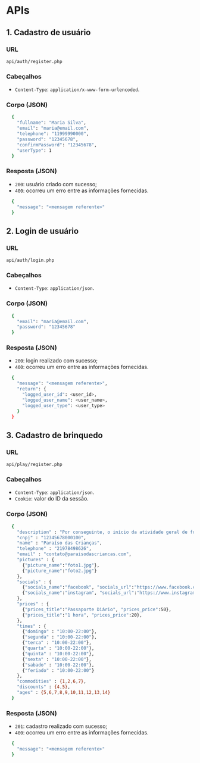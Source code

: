 # APIs

## 1. Cadastro de usuário

### URL

`api/auth/register.php`

### Cabeçalhos

- `Content-Type`: `application/x-www-form-urlencoded`.

### Corpo (JSON)

```bash
  {
    "fullname": "Maria Silva",
    "email": "maria@email.com",
    "telephone": "11999990000",
    "password": "12345678",
    "confirmPassword": "12345678",
    "userType": 1
  }
```

### Resposta (JSON)

- `200`: usuário criado com sucesso;
- `400`: ocorreu um erro entre as informações fornecidas.

```bash
  {
    "message": "<mensagem referente>"
  }
```

## 2. Login de usuário

### URL

`api/auth/login.php`

### Cabeçalhos

- `Content-Type`: `application/json`.

### Corpo (JSON)

```bash
  {
    "email": "maria@email.com",
    "password": "12345678"
  }
```

### Resposta (JSON)

- `200`: login realizado com sucesso;
- `400`: ocorreu um erro entre as informações fornecidas.

```bash
  {
    "message": "<mensagem referente>",
    "return": {
      "logged_user_id": <user_id>,
      "logged_user_name": <user_name>,
      "logged_user_type": <user_type>
    }
  }
```

## 3. Cadastro de brinquedo

### URL

`api/play/register.php`

### Cabeçalhos

- `Content-Type`: `application/json`.
- `Cookie`: valor do ID da sessão.

### Corpo (JSON)

```bash
  {
    "description" : "Por conseguinte, o início da atividade geral de formação de atitudes causa impacto indireto na reavaliação dos métodos utilizados na avaliação de resultados. Evidentemente, o comprometimento entre as equipes talvez venha a ressaltar a relatividade da gestão inovadora da qual fazemos parte",
    "cnpj" : "12345678000100",
    "name" : "Paraíso das Crianças",
    "telephone" : "21978498626",
    "email" : "contato@paraisodascriancas.com",
    "pictures" : {
      {"picture_name":"foto1.jpg"},
      {"picture_name":"foto2.jpg"}
    },
    "socials" : {
      {"socials_name":"facebook", "socials_url":"https://www.facebook.com/paraisodascriancas"},
      {"socials_name":"instagram", "socials_url":"https://www.instagram.com/paraisodascriancas"}
    },
    "prices" : {
      {"prices_title":"Passaporte Diário", "prices_price":50},
      {"prices_title":"1 hora", "prices_price":20},
    },
    "times" : {
      {"domingo" : "10:00-22:00"},
      {"segunda" : "10:00-22:00"},
      {"terca" : "10:00-22:00"},
      {"quarta" : "10:00-22:00"},
      {"quinta" : "10:00-22:00"},
      {"sexta" : "10:00-22:00"},
      {"sabado" : "10:00-22:00"},
      {"feriado" : "10:00-22:00"}
    },
    "commodities" : {1,2,6,7},
    "discounts" : {4,5},
    "ages" : {5,6,7,8,9,10,11,12,13,14}
  }
```

### Resposta (JSON)

- `201`: cadastro realizado com sucesso;
- `400`: ocorreu um erro entre as informações fornecidas.

```bash
  {
    "message": "<mensagem referente>"
  }
  
```
